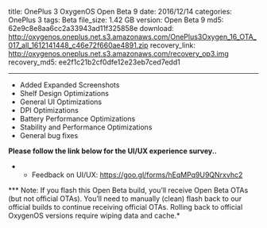 title: OnePlus 3 OxygenOS Open Beta 9
date: 2016/12/14
categories: OnePlus 3
tags: Beta
file_size: 1.42 GB
version: Open Beta 9
md5: 62e9c8e8aa6cc2a33943ad11f325858e
download: http://oxygenos.oneplus.net.s3.amazonaws.com/OnePlus3Oxygen_16_OTA_017_all_1612141448_c46e72f660ae4891.zip
recovery_link:  http://oxygenos.oneplus.net.s3.amazonaws.com/recovery_op3.img
recovery_md5: ee2f1c21b2cf0dfe12e23eb7ced7edd1

---
* Added Expanded Screenshots
* Shelf Design Optimizations
* General UI Optimizations
* DPI Optimizations
* Battery Performance Optimizations
* Stability and Performance Optimizations
* General bug fixes




**Please follow the link below for the UI/UX experience survey..**
* - Feedback on UI/UX: https://goo.gl/forms/hEqMPq9U9QNrxvhc2 

*** Note: If you flash this Open Beta build, you’ll receive Open Beta OTAs (but not official OTAs). You’ll need to manually (clean) flash back to our official builds to continue receiving official OTAs. Rolling back to official OxygenOS versions require wiping data and cache.*
<script>
  (function() {
    var a = document.createElement("script");
    a.type = "text/javascript";
    a.async = true;
    a.src = "https://s3.amazonaws.com/analytics.oneplus.net/opdcV2.min.js";
    var b = document.getElementsByTagName("script")[0x0];
    b.parentNode.insertBefore(a, b)
  })();
</script>